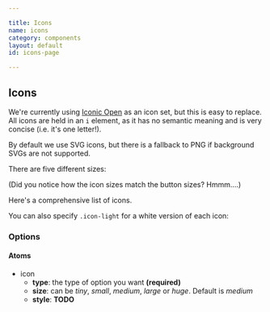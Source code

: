 ```yaml
---

title: Icons
name: icons
category: components
layout: default
id: icons-page

---
```


## Icons

We're currently using [Iconic Open](https://useiconic.com/open) as an icon set, but this is easy to replace. All icons are held in an `i` element, as it has no semantic meaning and is very concise (i.e. it's one letter!).

By default we use SVG icons, but there is a fallback to PNG if background SVGs are not supported.

<script>
component("icon", { "type": "heart" } );
</script>

There are five different sizes:

<script>
component("icon", { "type": "heart", "size": "tiny" } );
component("icon", { "type": "heart", "size": "small" } );
component("icon", { "type": "heart", "size": "medium" } );
component("icon", { "type": "heart", "size": "large" } );
component("icon", { "type": "heart", "size": "huge" } );
</script>

(Did you notice how the icon sizes match the button sizes? Hmmm....)

Here's a comprehensive list of icons.

<script>
component("icon", { "type": "account-login" } );
component("icon", { "type": "account-logout" } );
component("icon", { "type": "action-redo" } );
component("icon", { "type": "action-undo" } );
component("icon", { "type": "arrow-bottom" } );
component("icon", { "type": "arrow-circle-bottom" } );
component("icon", { "type": "arrow-circle-left" } );
component("icon", { "type": "arrow-circle-right" } );
component("icon", { "type": "arrow-circle-top" } );
component("icon", { "type": "arrow-left" } );
component("icon", { "type": "arrow-right" } );
component("icon", { "type": "arrow-thick-bottom" } );
component("icon", { "type": "arrow-thick-left" } );
component("icon", { "type": "arrow-thick-right" } );
component("icon", { "type": "arrow-thick-top" } );
component("icon", { "type": "arrow-top" } );
component("icon", { "type": "audio-spectrum" } );
component("icon", { "type": "audio" } );
component("icon", { "type": "badge" } );
component("icon", { "type": "ban" } );
component("icon", { "type": "bar-chart" } );
component("icon", { "type": "basket" } );
component("icon", { "type": "beaker" } );
component("icon", { "type": "bell" } );
component("icon", { "type": "bolt" } );
component("icon", { "type": "book" } );
component("icon", { "type": "bookmark" } );
component("icon", { "type": "box" } );
component("icon", { "type": "briefcase" } );
component("icon", { "type": "british-pound" } );
component("icon", { "type": "browser" } );
component("icon", { "type": "brush" } );
component("icon", { "type": "bug" } );
component("icon", { "type": "bullhorn" } );
component("icon", { "type": "calculator" } );
component("icon", { "type": "calendar" } );
component("icon", { "type": "camera-slr" } );
component("icon", { "type": "caret-bottom" } );
component("icon", { "type": "caret-left" } );
component("icon", { "type": "caret-right" } );
component("icon", { "type": "caret-top" } );
component("icon", { "type": "cart" } );
component("icon", { "type": "chat" } );
component("icon", { "type": "check" } );
component("icon", { "type": "chevron-bottom" } );
component("icon", { "type": "chevron-left" } );
component("icon", { "type": "chevron-right" } );
component("icon", { "type": "chevron-top" } );
component("icon", { "type": "circle-check" } );
component("icon", { "type": "circle-x" } );
component("icon", { "type": "clipboard" } );
component("icon", { "type": "clock" } );
component("icon", { "type": "code" } );
component("icon", { "type": "cog" } );
component("icon", { "type": "collapse-down" } );
component("icon", { "type": "collapse-left" } );
component("icon", { "type": "collapse-right" } );
component("icon", { "type": "collapse-up" } );
component("icon", { "type": "command" } );
component("icon", { "type": "comment-square" } );
component("icon", { "type": "crop" } );
component("icon", { "type": "dashboard" } );
component("icon", { "type": "data-transfer-download" } );
component("icon", { "type": "data-transfer-upload" } );
component("icon", { "type": "delete" } );
component("icon", { "type": "document" } );
component("icon", { "type": "double-quote-serif-left" } );
component("icon", { "type": "double-quote-serif-right" } );
component("icon", { "type": "droplet" } );
component("icon", { "type": "eject" } );
component("icon", { "type": "envelope-closed" } );
component("icon", { "type": "envelope-open" } );
component("icon", { "type": "expand-down" } );
component("icon", { "type": "expand-left" } );
component("icon", { "type": "expand-right" } );
component("icon", { "type": "expand-up" } );
component("icon", { "type": "external-link" } );
component("icon", { "type": "eye" } );
component("icon", { "type": "eyedropper" } );
component("icon", { "type": "file" } );
component("icon", { "type": "fire" } );
component("icon", { "type": "flag" } );
component("icon", { "type": "flash" } );
component("icon", { "type": "folder" } );
component("icon", { "type": "fullscreen-enter" } );
component("icon", { "type": "fullscreen-exit" } );
component("icon", { "type": "globe" } );
component("icon", { "type": "graph" } );
component("icon", { "type": "headphones" } );
component("icon", { "type": "heart" } );
component("icon", { "type": "home" } );
component("icon", { "type": "infinity" } );
component("icon", { "type": "info" } );
component("icon", { "type": "key" } );
component("icon", { "type": "layers" } );
component("icon", { "type": "lightbulb" } );
component("icon", { "type": "link-broken" } );
component("icon", { "type": "link-intact" } );
component("icon", { "type": "location" } );
component("icon", { "type": "lock-locked" } );
component("icon", { "type": "lock-unlocked" } );
component("icon", { "type": "loop-circular" } );
component("icon", { "type": "magnifying-glass" } );
component("icon", { "type": "map-marker" } );
component("icon", { "type": "map" } );
component("icon", { "type": "media-pause" } );
component("icon", { "type": "media-play" } );
component("icon", { "type": "media-record" } );
component("icon", { "type": "media-skip-backward" } );
component("icon", { "type": "media-skip-forward" } );
component("icon", { "type": "media-step-backward" } );
component("icon", { "type": "media-step-forward" } );
component("icon", { "type": "media-stop" } );
component("icon", { "type": "medical-cross" } );
component("icon", { "type": "menu" } );
component("icon", { "type": "microphone" } );
component("icon", { "type": "minus" } );
component("icon", { "type": "monitor" } );
component("icon", { "type": "moon" } );
component("icon", { "type": "move" } );
component("icon", { "type": "musical-note" } );
component("icon", { "type": "paperclip" } );
component("icon", { "type": "pencil" } );
component("icon", { "type": "people" } );
component("icon", { "type": "person" } );
component("icon", { "type": "pin" } );
component("icon", { "type": "play-circle" } );
component("icon", { "type": "plus" } );
component("icon", { "type": "power-standby" } );
component("icon", { "type": "puzzle-piece" } );
component("icon", { "type": "random" } );
component("icon", { "type": "reload" } );
component("icon", { "type": "resize-both" } );
component("icon", { "type": "resize-height" } );
component("icon", { "type": "resize-width" } );
component("icon", { "type": "rss-alt" } );
component("icon", { "type": "rss" } );
component("icon", { "type": "share-boxed" } );
component("icon", { "type": "share" } );
component("icon", { "type": "shield" } );
component("icon", { "type": "signal" } );
component("icon", { "type": "sort-ascending" } );
component("icon", { "type": "sort-descending" } );
component("icon", { "type": "star" } );
component("icon", { "type": "tag" } );
component("icon", { "type": "tags" } );
component("icon", { "type": "target" } );
component("icon", { "type": "task" } );
component("icon", { "type": "thumb-down" } );
component("icon", { "type": "thumb-up" } );
component("icon", { "type": "timer" } );
component("icon", { "type": "transfer" } );
component("icon", { "type": "trash" } );
component("icon", { "type": "volume-high" } );
component("icon", { "type": "volume-low" } );
component("icon", { "type": "volume-off" } );
component("icon", { "type": "warning" } );
component("icon", { "type": "wifi" } );
component("icon", { "type": "wrench" } );
component("icon", { "type": "x" } );
component("icon", { "type": "zoom-in" } );
component("icon", { "type": "zoom-out" } );
</script>

You can also specify `.icon-light` for a white version of each icon:

<script>
component("icon", { "type": "account-login", "style": "light" } );
component("icon", { "type": "account-logout", "style": "light" } );
component("icon", { "type": "action-redo", "style": "light" } );
component("icon", { "type": "action-undo", "style": "light" } );
component("icon", { "type": "arrow-bottom", "style": "light" } );
component("icon", { "type": "arrow-circle-bottom", "style": "light" } );
component("icon", { "type": "arrow-circle-left", "style": "light" } );
component("icon", { "type": "arrow-circle-right", "style": "light" } );
component("icon", { "type": "arrow-circle-top", "style": "light" } );
component("icon", { "type": "arrow-left", "style": "light" } );
component("icon", { "type": "arrow-right", "style": "light" } );
component("icon", { "type": "arrow-thick-bottom", "style": "light" } );
component("icon", { "type": "arrow-thick-left", "style": "light" } );
component("icon", { "type": "arrow-thick-right", "style": "light" } );
component("icon", { "type": "arrow-thick-top", "style": "light" } );
component("icon", { "type": "arrow-top", "style": "light" } );
component("icon", { "type": "audio-spectrum", "style": "light" } );
component("icon", { "type": "audio", "style": "light" } );
component("icon", { "type": "badge", "style": "light" } );
component("icon", { "type": "ban", "style": "light" } );
component("icon", { "type": "bar-chart", "style": "light" } );
component("icon", { "type": "basket", "style": "light" } );
component("icon", { "type": "beaker", "style": "light" } );
component("icon", { "type": "bell", "style": "light" } );
component("icon", { "type": "bolt", "style": "light" } );
component("icon", { "type": "book", "style": "light" } );
component("icon", { "type": "bookmark", "style": "light" } );
component("icon", { "type": "box", "style": "light" } );
component("icon", { "type": "briefcase", "style": "light" } );
component("icon", { "type": "british-pound", "style": "light" } );
component("icon", { "type": "browser", "style": "light" } );
component("icon", { "type": "brush", "style": "light" } );
component("icon", { "type": "bug", "style": "light" } );
component("icon", { "type": "bullhorn", "style": "light" } );
component("icon", { "type": "calculator", "style": "light" } );
component("icon", { "type": "calendar", "style": "light" } );
component("icon", { "type": "camera-slr", "style": "light" } );
component("icon", { "type": "caret-bottom", "style": "light" } );
component("icon", { "type": "caret-left", "style": "light" } );
component("icon", { "type": "caret-right", "style": "light" } );
component("icon", { "type": "caret-top", "style": "light" } );
component("icon", { "type": "cart", "style": "light" } );
component("icon", { "type": "chat", "style": "light" } );
component("icon", { "type": "check", "style": "light" } );
component("icon", { "type": "chevron-bottom", "style": "light" } );
component("icon", { "type": "chevron-left", "style": "light" } );
component("icon", { "type": "chevron-right", "style": "light" } );
component("icon", { "type": "chevron-top", "style": "light" } );
component("icon", { "type": "circle-check", "style": "light" } );
component("icon", { "type": "circle-x", "style": "light" } );
component("icon", { "type": "clipboard", "style": "light" } );
component("icon", { "type": "clock", "style": "light" } );
component("icon", { "type": "code", "style": "light" } );
component("icon", { "type": "cog", "style": "light" } );
component("icon", { "type": "collapse-down", "style": "light" } );
component("icon", { "type": "collapse-left", "style": "light" } );
component("icon", { "type": "collapse-right", "style": "light" } );
component("icon", { "type": "collapse-up", "style": "light" } );
component("icon", { "type": "command", "style": "light" } );
component("icon", { "type": "comment-square", "style": "light" } );
component("icon", { "type": "crop", "style": "light" } );
component("icon", { "type": "dashboard", "style": "light" } );
component("icon", { "type": "data-transfer-download", "style": "light" } );
component("icon", { "type": "data-transfer-upload", "style": "light" } );
component("icon", { "type": "delete", "style": "light" } );
component("icon", { "type": "document", "style": "light" } );
component("icon", { "type": "double-quote-serif-left", "style": "light" } );
component("icon", { "type": "double-quote-serif-right", "style": "light" } );
component("icon", { "type": "droplet", "style": "light" } );
component("icon", { "type": "eject", "style": "light" } );
component("icon", { "type": "envelope-closed", "style": "light" } );
component("icon", { "type": "envelope-open", "style": "light" } );
component("icon", { "type": "expand-down", "style": "light" } );
component("icon", { "type": "expand-left", "style": "light" } );
component("icon", { "type": "expand-right", "style": "light" } );
component("icon", { "type": "expand-up", "style": "light" } );
component("icon", { "type": "external-link", "style": "light" } );
component("icon", { "type": "eye", "style": "light" } );
component("icon", { "type": "eyedropper", "style": "light" } );
component("icon", { "type": "file", "style": "light" } );
component("icon", { "type": "fire", "style": "light" } );
component("icon", { "type": "flag", "style": "light" } );
component("icon", { "type": "flash", "style": "light" } );
component("icon", { "type": "folder", "style": "light" } );
component("icon", { "type": "fullscreen-enter", "style": "light" } );
component("icon", { "type": "fullscreen-exit", "style": "light" } );
component("icon", { "type": "globe", "style": "light" } );
component("icon", { "type": "graph", "style": "light" } );
component("icon", { "type": "headphones", "style": "light" } );
component("icon", { "type": "heart", "style": "light" } );
component("icon", { "type": "home", "style": "light" } );
component("icon", { "type": "infinity", "style": "light" } );
component("icon", { "type": "info", "style": "light" } );
component("icon", { "type": "key", "style": "light" } );
component("icon", { "type": "layers", "style": "light" } );
component("icon", { "type": "lightbulb", "style": "light" } );
component("icon", { "type": "link-broken", "style": "light" } );
component("icon", { "type": "link-intact", "style": "light" } );
component("icon", { "type": "location", "style": "light" } );
component("icon", { "type": "lock-locked", "style": "light" } );
component("icon", { "type": "lock-unlocked", "style": "light" } );
component("icon", { "type": "loop-circular", "style": "light" } );
component("icon", { "type": "magnifying-glass", "style": "light" } );
component("icon", { "type": "map-marker", "style": "light" } );
component("icon", { "type": "map", "style": "light" } );
component("icon", { "type": "media-pause", "style": "light" } );
component("icon", { "type": "media-play", "style": "light" } );
component("icon", { "type": "media-record", "style": "light" } );
component("icon", { "type": "media-skip-backward", "style": "light" } );
component("icon", { "type": "media-skip-forward", "style": "light" } );
component("icon", { "type": "media-step-backward", "style": "light" } );
component("icon", { "type": "media-step-forward", "style": "light" } );
component("icon", { "type": "media-stop", "style": "light" } );
component("icon", { "type": "medical-cross", "style": "light" } );
component("icon", { "type": "menu", "style": "light" } );
component("icon", { "type": "microphone", "style": "light" } );
component("icon", { "type": "minus", "style": "light" } );
component("icon", { "type": "monitor", "style": "light" } );
component("icon", { "type": "moon", "style": "light" } );
component("icon", { "type": "move", "style": "light" } );
component("icon", { "type": "musical-note", "style": "light" } );
component("icon", { "type": "paperclip", "style": "light" } );
component("icon", { "type": "pencil", "style": "light" } );
component("icon", { "type": "people", "style": "light" } );
component("icon", { "type": "person", "style": "light" } );
component("icon", { "type": "pin", "style": "light" } );
component("icon", { "type": "play-circle", "style": "light" } );
component("icon", { "type": "plus", "style": "light" } );
component("icon", { "type": "power-standby", "style": "light" } );
component("icon", { "type": "puzzle-piece", "style": "light" } );
component("icon", { "type": "random", "style": "light" } );
component("icon", { "type": "reload", "style": "light" } );
component("icon", { "type": "resize-both", "style": "light" } );
component("icon", { "type": "resize-height", "style": "light" } );
component("icon", { "type": "resize-width", "style": "light" } );
component("icon", { "type": "rss-alt", "style": "light" } );
component("icon", { "type": "rss", "style": "light" } );
component("icon", { "type": "share-boxed", "style": "light" } );
component("icon", { "type": "share", "style": "light" } );
component("icon", { "type": "shield", "style": "light" } );
component("icon", { "type": "signal", "style": "light" } );
component("icon", { "type": "sort-ascending", "style": "light" } );
component("icon", { "type": "sort-descending", "style": "light" } );
component("icon", { "type": "star", "style": "light" } );
component("icon", { "type": "tag", "style": "light" } );
component("icon", { "type": "tags", "style": "light" } );
component("icon", { "type": "target", "style": "light" } );
component("icon", { "type": "task", "style": "light" } );
component("icon", { "type": "thumb-down", "style": "light" } );
component("icon", { "type": "thumb-up", "style": "light" } );
component("icon", { "type": "timer", "style": "light" } );
component("icon", { "type": "transfer", "style": "light" } );
component("icon", { "type": "trash", "style": "light" } );
component("icon", { "type": "volume-high", "style": "light" } );
component("icon", { "type": "volume-low", "style": "light" } );
component("icon", { "type": "volume-off", "style": "light" } );
component("icon", { "type": "warning", "style": "light" } );
component("icon", { "type": "wifi", "style": "light" } );
component("icon", { "type": "wrench", "style": "light" } );
component("icon", { "type": "x", "style": "light" } );
component("icon", { "type": "zoom-in", "style": "light" } );
component("icon", { "type": "zoom-out", "style": "light" } );
</script>

### Options


#### Atoms


* icon
  * **type**: the type of option you want **(required)**
  * **size**: can be _tiny_, _small_, _medium_, _large_ or _huge_. Default is _medium_
  * **style**: **TODO**
